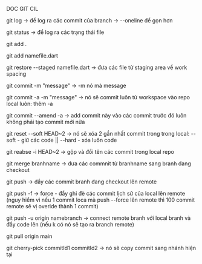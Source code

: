 DOC GIT CIL

git log 					            -> để log ra các commit của branch -> --oneline để gọn hơn

git status 					            -> để log ra các trạng thái file

git add .

git add namefile.dart

git restore --staged namefile.dart		-> đưa các file từ staging area về work spacing

git commit -m "message" 			    -> -m nó mà message

git commit -a -m "message" 			    -> nó sẽ commit luôn từ workspace vào repo local luôn: thêm -a

git commit --amend -a	 		    	-> add commit này vào các commit trước đó luôn không phải tạo commit mới nữa

git reset --soft HEAD~2			    	-> nó sẽ xóa 2 gần nhất commit trong trong local: --soft - giữ các code || --hard - xóa luôn code

git reabse -i HEAD~2 			    	-> gộp và đổi tên các commit trong local repo

git merge branhname 			    	-> đưa các commnit từ branhname sang branh đang checkout

git push 					            -> đẩy các commit branh đang checkout lên remote

git push -f 					        -> force - đẩy ghi đè các commit lịch sử của local lên remote (nguy hiểm vì nếu 1 commit loca mà
                                            push --force lên remote thì 100 commit remote sẽ vị overide thành 1 commit)

git push -u origin namebranch	    	-> connect remote branh với local branh và đẩy code lên (nếu k có nó sẽ tạo ra branch remote)

git pull origin main

git cherry-pick commitId1 commitId2 	-> nó sẽ copy commit sang nhánh hiện tại


 